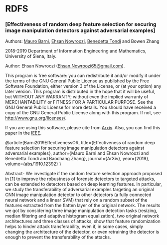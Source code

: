 # RDFS
### [Effectiveness of random deep feature selection for securing image manipulation detectors against adversarial examples]

Authors: [Mauro Barni](https://scholar.google.it/citations?hl=en&user=ntRScY8AAAAJ), [Ehsan Nowroozi](https://scholar.google.com/citations?user=C0bNkP8AAAAJ&hl=en), [Benedetta Tondi](https://scholar.google.it/citations?hl=en&user=xpNEfq4AAAAJ) and Bowen Zhang

2018-2019 Department of Information Engineering and Mathematics, University of Siena, Italy.

Author: Ehsan Nowroozi (Ehsan.Nowroozi65@gmail.com).

This program is free software: you can redistribute it and/or modify it under the terms of the GNU General Public License as published by the Free Software Foundation, either version 3 of the License, or (at your option) any later version. This program is distributed in the hope that it will be useful, but WITHOUT ANY WARRANTY; without even the implied warranty of MERCHANTABILITY or FITNESS FOR A PARTICULAR PURPOSE. See the GNU General Public License for more details. You should have received a copy of the GNU General Public License along with this program. If not, see http://www.gnu.org/licenses/.

If you are using this software, please cite from [Arxiv](https://arxiv.org/abs/1910.12392). Also, you can find this paper in the [IEEE](https://ieeexplore.ieee.org/stamp/stamp.jsp?tp=&arnumber=9053318).

@article{Barni2019EffectivenessOR,
  title={Effectiveness of random deep feature selection for securing image manipulation detectors against adversarial examples},
  author={Mauro Barni and Ehsan Nowroozi and Benedetta Tondi and Baochang Zhang},
  journal={ArXiv},
  year={2019},
  volume={abs/1910.12392}
}

Abstract- 
We investigate if the random feature selection approach proposed
in [1] to improve the robustness of forensic detectors to targeted attacks,
can be extended to detectors based on deep learning features.
In particular, we study the transferability of adversarial examples
targeting an original CNN image manipulation detector to other detectors
(a fully connected neural network and a linear SVM) that rely
on a random subset of the features extracted from the flatten layer of
the original network. The results we got by considering three image
manipulation detection tasks (resizing, median filtering and adaptive
histogram equalization), two original network architectures and
three classes of attacks, show that feature randomization helps to
hinder attack transferability, even if, in some cases, simply changing
the architecture of the detector, or even retraining the detector is
enough to prevent the transferability of the attacks.


